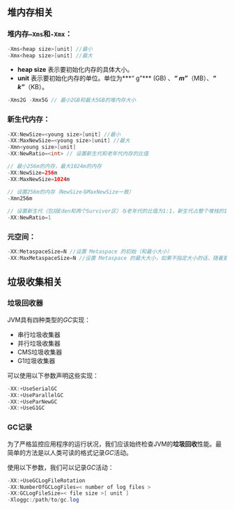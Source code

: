## 堆内存相关

### 堆内存`–Xms`和`-Xmx`：

```java
-Xms<heap size>[unit] //最小
-Xmx<heap size>[unit] //最大
```

- **heap size** 表示要初始化内存的具体大小。
- **unit** 表示要初始化内存的单位。单位为***“ g”*** (GB) 、***“ m”***（MB）、***“ k”***（KB）。

```java
-Xms2G -Xmx5G // 最小2GB和最大5GB的堆内存大小
```



### 新生代内存：

```java
-XX:NewSize=<young size>[unit] //最小
-XX:MaxNewSize=<young size>[unit] //最大
-Xmn<young size>[unit]
-XX:NewRatio=<int> // 设置新生代和老年代内存的比值
```

```java
// 最小256m的内存，最大1024m的内存
-XX:NewSize=256m
-XX:MaxNewSize=1024m

// 设置256m的内存（NewSize与MaxNewSize一致）
-Xmn256m 
    
// 设置新生代（包括Eden和两个Survivor区）与老年代的比值为1:1，新生代占整个堆栈的1/2。
-XX:NewRatio=1
```



### 元空间：

```java
-XX:MetaspaceSize=N //设置 Metaspace 的初始（和最小大小）
-XX:MaxMetaspaceSize=N //设置 Metaspace 的最大大小，如果不指定大小的话，随着更多类的创建，虚拟机会耗尽所有可用的系统内存。
```



## 垃圾收集相关

### 垃圾回收器

JVM具有四种类型的*GC*实现：

- 串行垃圾收集器
- 并行垃圾收集器
- CMS垃圾收集器
- G1垃圾收集器

可以使用以下参数声明这些实现：

```java
-XX:+UseSerialGC
-XX:+UseParallelGC
-XX:+UseParNewGC
-XX:+UseG1GC
```



### GC记录

为了严格监控应用程序的运行状况，我们应该始终检查JVM的**垃圾回收**性能。最简单的方法是以人类可读的格式记录*GC*活动。

使用以下参数，我们可以记录*GC*活动：

```java
-XX:+UseGCLogFileRotation 
-XX:NumberOfGCLogFiles=< number of log files > 
-XX:GCLogFileSize=< file size >[ unit ]
-Xloggc:/path/to/gc.log
```

